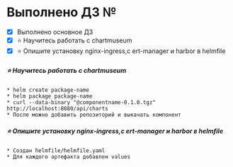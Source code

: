 # Выполнено ДЗ №

 - [x] Выполнено основное ДЗ
 - [x] ⭐  Научитесь работать с chartmuseum
 - [x] ⭐  Опишите установку nginx-ingress,c ert-manager и harbor в helmfile
 
##### ⭐ Научитесь работать с chartmuseum
    * helm create package-name
    * helm package package-name
    * curl --data-binary "@componentname-0.1.0.tgz" http://localhost:8080/api/charts
    * После можно добавить репозиторий и выкачать компонент

##### ⭐  Опишите установку nginx-ingress,c ert-manager и harbor в helmfile
    * Создан helmfile/helmfile.yaml
    * Для каждого артефакта добавлен values

